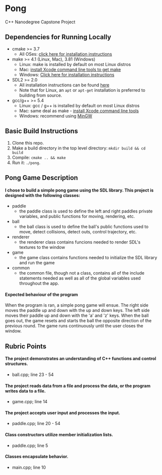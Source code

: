 # Pong
 C++ Nanodegree Capstone Project

## Dependencies for Running Locally
* cmake >= 3.7
  * All OSes: [click here for installation instructions](https://cmake.org/install/)
* make >= 4.1 (Linux, Mac), 3.81 (Windows)
  * Linux: make is installed by default on most Linux distros
  * Mac: [install Xcode command line tools to get make](https://developer.apple.com/xcode/features/)
  * Windows: [Click here for installation instructions](http://gnuwin32.sourceforge.net/packages/make.htm)
* SDL2 >= 2.0
  * All installation instructions can be found [here](https://wiki.libsdl.org/Installation)
  * Note that for Linux, an `apt` or `apt-get` installation is preferred to building from source.
* gcc/g++ >= 5.4
  * Linux: gcc / g++ is installed by default on most Linux distros
  * Mac: same deal as make - [install Xcode command line tools](https://developer.apple.com/xcode/features/)
  * Windows: recommend using [MinGW](http://www.mingw.org/)

## Basic Build Instructions

1. Clone this repo.
2. Make a build directory in the top level directory: `mkdir build && cd build`
3. Compile: `cmake .. && make`
4. Run it: `./pong`.

## Pong Game Description

#### I chose to build a simple pong game using the SDL library. This project is designed with the following classes:
* paddle
  * the paddle class is used to define the left and right paddles private variables, and public functions for moving, rendering, etc.
* ball
  * the ball class is used to define the ball's public functions used to move, detect collisions, detect outs, control trajectory, etc.
* renderer
  * the renderer class contains funcions needed to render SDL's textures to the window
* game
  * the game class contains functions needed to initialize the SDL library and run the game
* common
  * the common file, though not a class, contains all of the include statements needed as well as all of the global variables used throughout the app.

#### Expected behaviour of the program
When the program is ran, a simple pong game will ensue. The right side moves the paddle up and down with the up and down keys. The left side moves their paddle up and down with the 'a' and 'z' keys. When the ball goes out, the game resets and starts the ball the opposite direction of the previous round. The game runs continuously until the user closes the window. 

## Rubric Points 
#### The project demonstrates an understanding of C++ functions and control structures.
  * ball.cpp; line 23 - 54
#### The project reads data from a file and process the data, or the program writes data to a file.
  * game.cpp; line 14
#### The project accepts user input and processes the input.
  * paddle.cpp; line 20 - 54
#### Class constructors utilize member initialization lists.
  * paddle.cpp; line 5
#### Classes encapsulate behavior.
  * main.cpp; line 10
